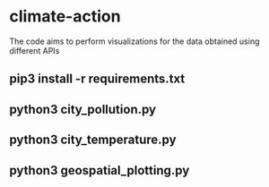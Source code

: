 # climate-action
The code aims to perform visualizations for the data obtained using different APIs

## pip3 install -r requirements.txt

## python3 city_pollution.py

## python3 city_temperature.py

## python3 geospatial_plotting.py

